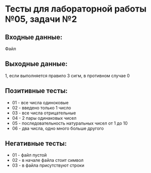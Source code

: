 # Тесты для лабораторной работы №05, задачи №2

## Входные данные:
Файл

## Выходные данные:
1, если выполняется правило 3 сигм, в противном случае 0

## Позитивные тесты:
- 01 - все числа одиноковые
- 02 - введено только 1 число
- 03 - все числа отрицательные
- 04 - 2 пары одинаковых чисел
- 05 - последовательность натуральных чисел от 1 до 10
- 06 - два числа, одно много больше другого

## Негативные тесты:
- 01 - файл пустой
- 02 - в начале файла стоит символ
- 03 - в файла присутствуют строки
